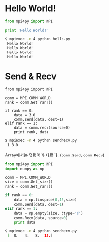 # Hello World!

```python
from mpi4py import MPI

print 'Hello World!'
```

```sh
$ mpiexec -n 4 python hello.py
 Hello World!
 Hello World!
 Hello World!
 Hello World!
```

# Send & Recv

```
from mpi4py import MPI

comm = MPI.COMM_WORLD
rank = comm.Get_rank()

if rank == 0:
    data = 3.0
    comm.send(data, dest=1)
elif rank == 1:
    data = comm.recv(source=0)
    print rank, data
```

```sh
$ mpiexec -n 4 python sendrecv.py
 1 3.0
```

Array에서는 명령어가 다르다. (`comm.Send`, `comm.Recv`)

```python
from mpi4py import MPI
import numpy as np

comm = MPI.COMM_WORLD
size = comm.Get_size()
rank = comm.Get_rank()

if rank == 0:
    data = np.linspace(0,12,size)
    comm.Send(data, dest=1)
elif rank == 1:
    data = np.empty(size, dtype='d')
    comm.Recv(data, source=0)
    print data
```

```sh
$ mpiexec -n 4 python sendrecv.py
 [  0.   4.   8.  12.]
```
